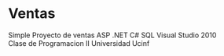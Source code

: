 Ventas
======

Simple Proyecto de ventas ASP .NET C# SQL Visual Studio 2010  
Clase de Programacion II Universidad Ucinf 
